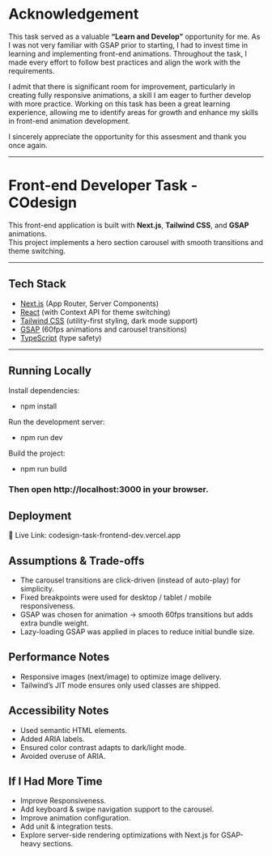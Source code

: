 # Acknowledgement

This task served as a valuable **“Learn and Develop”** opportunity for me. As I was not very familiar with GSAP prior to starting, I had to invest time in learning and implementing front-end animations. Throughout the task, I made every effort to follow best practices and align the work with the requirements.

I admit that there is significant room for improvement, particularly in creating fully responsive animations, a skill I am eager to further develop with more practice. Working on this task has been a great learning experience, allowing me to identify areas for growth and enhance my skills in front-end animation development.

I sincerely appreciate the opportunity for this assesment and thank you once again.

---

# Front-end Developer Task - COdesign

This front-end application is built with **Next.js**, **Tailwind CSS**, and **GSAP** animations.  
This project implements a hero section carousel with smooth transitions and theme switching.

---

## Tech Stack

- [Next.js](https://nextjs.org/) (App Router, Server Components)
- [React](https://react.dev/) (with Context API for theme switching)
- [Tailwind CSS](https://tailwindcss.com/) (utility-first styling, dark mode support)
- [GSAP](https://greensock.com/gsap/) (60fps animations and carousel transitions)
- [TypeScript](https://www.typescriptlang.org/) (type safety)

---

## Running Locally

Install dependencies:

- npm install

Run the development server:

- npm run dev

Build the project:

- npm run build

### Then open http://localhost:3000 in your browser.

## Deployment

🔗 Live Link: codesign-task-frontend-dev.vercel.app

## Assumptions & Trade-offs

- The carousel transitions are click-driven (instead of auto-play) for simplicity.
- Fixed breakpoints were used for desktop / tablet / mobile responsiveness.
- GSAP was chosen for animation → smooth 60fps transitions but adds extra bundle weight.
- Lazy-loading GSAP was applied in places to reduce initial bundle size.

## Performance Notes

- Responsive images (next/image) to optimize image delivery.
- Tailwind’s JIT mode ensures only used classes are shipped.

## Accessibility Notes

- Used semantic HTML elements.
- Added ARIA labels.
- Ensured color contrast adapts to dark/light mode.
- Avoided overuse of ARIA.

## If I Had More Time

- Improve Responsiveness.
- Add keyboard & swipe navigation support to the carousel.
- Improve animation configuration.
- Add unit & integration tests.
- Explore server-side rendering optimizations with Next.js for GSAP-heavy sections.
